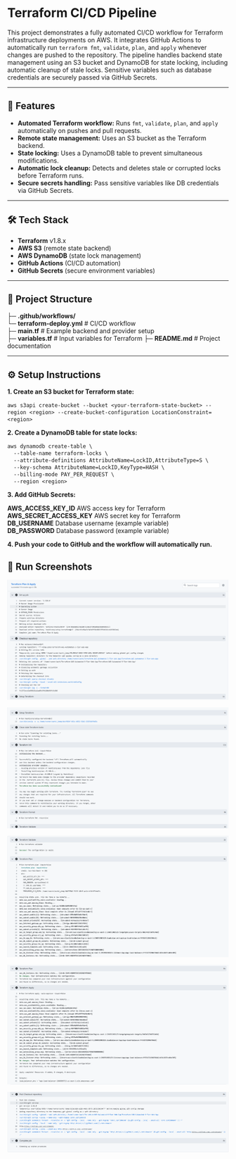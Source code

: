 # Terraform CI/CD Pipeline

This project demonstrates a fully automated CI/CD workflow for Terraform infrastructure deployments on AWS. It integrates GitHub Actions to automatically run `terraform fmt`, `validate`, `plan`, and `apply` whenever changes are pushed to the repository. The pipeline handles backend state management using an S3 bucket and DynamoDB for state locking, including automatic cleanup of stale locks. Sensitive variables such as database credentials are securely passed via GitHub Secrets.

---

## 🚀 Features

- **Automated Terraform workflow:** Runs `fmt`, `validate`, `plan`, and `apply` automatically on pushes and pull requests.  
- **Remote state management:** Uses an S3 bucket as the Terraform backend.  
- **State locking:** Uses a DynamoDB table to prevent simultaneous modifications.  
- **Automatic lock cleanup:** Detects and deletes stale or corrupted locks before Terraform runs.  
- **Secure secrets handling:** Pass sensitive variables like DB credentials via GitHub Secrets.  

---

## 🛠 Tech Stack

- **Terraform** v1.8.x  
- **AWS S3** (remote state backend)  
- **AWS DynamoDB** (state lock management)  
- **GitHub Actions** (CI/CD automation)  
- **GitHub Secrets** (secure environment variables)  

---

## 📂 Project Structure


├─ **.github/workflows/**  
 └─ **terraform-deploy.yml** # CI/CD workflow  
├─ **main.tf** # Example backend and provider setup  
├─ **variables.tf** # Input variables for Terraform
├─ **README.md** # Project documentation  

---

## ⚙️ Setup Instructions

**1. Create an S3 bucket for Terraform state:**  

```
aws s3api create-bucket --bucket <your-terraform-state-bucket> --region <region> --create-bucket-configuration LocationConstraint=<region>
```

**2. Create a DynamoDB table for state locks:**

```
aws dynamodb create-table \
  --table-name terraform-locks \
  --attribute-definitions AttributeName=LockID,AttributeType=S \
  --key-schema AttributeName=LockID,KeyType=HASH \
  --billing-mode PAY_PER_REQUEST \
  --region <region>
```


**3. Add GitHub Secrets:**
 
**AWS_ACCESS_KEY_ID**	AWS access key for Terraform  
**AWS_SECRET_ACCESS_KEY**	AWS secret key for Terraform  
**DB_USERNAME**	Database username (example variable)  
**DB_PASSWORD**	Database password (example variable)  

**4. Push your code to GitHub and the workflow will automatically run.**



## **📸 Run Screenshots**

![Run 1](images/run-1.png)

![Run 2](images/run-2.png)

![Run 3](images/run-3.png)

![Run 4](images/run-4.png)

![Run 5](images/run-5.png)

